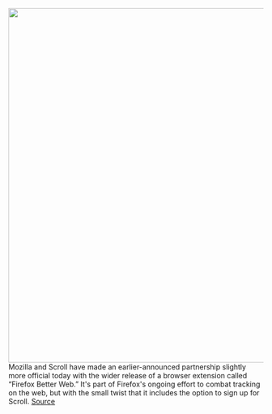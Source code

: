 <img src='https://cdn.vox-cdn.com/thumbor/L0q-Kl8G9y-zXyX6FFRFh_hteUg=/0x0:2156x1462/1200x800/filters:focal(906x559:1250x903)/cdn.vox-cdn.com/uploads/chorus_image/image/66545970/scroll.0.png' width='700px' /><br/>
Mozilla and Scroll have made an earlier-announced partnership slightly more official today with the wider release of a browser extension called “Firefox Better Web.” It's part of Firefox's ongoing effort to combat tracking on the web, but with the small twist that it includes the option to sign up for Scroll.
<a href='https://www.theverge.com/2020/3/24/21192048/firefox-better-web-scroll-subscription-ad-tracker-blocker-publisher-payment'> Source <a/>